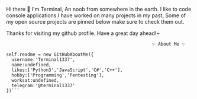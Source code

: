 Hi there 👋
I'm Terminal, An noob from somewhere in the earth. I like to code console applications.I have worked on many projects in my past, Some of my open source projects are pinned below make sure to check them out. 

Thanks for visiting my github profile. Have a great day ahead!~


                                                           ✨ About Me ✨



```
self.readme = new GitHubAboutMe({
  username:'Terminal1337',
  name:undefined,
  likes:['Python3','JavaScript','C#','C++'],
  hobby:['Programming','Pentesting'],
  worksat:undefined,
  telegram:'@terminal1337'
})```
